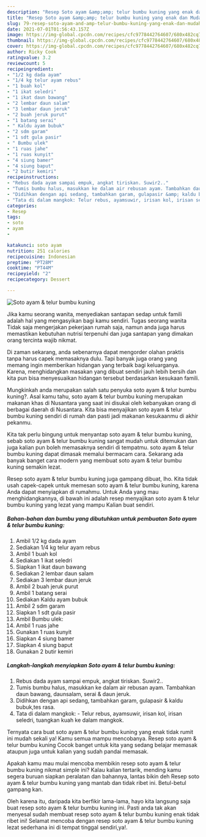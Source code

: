 ```yaml
---
description: "Resep Soto ayam &amp;amp; telur bumbu kuning yang enak dan Mudah Dibuat"
title: "Resep Soto ayam &amp;amp; telur bumbu kuning yang enak dan Mudah Dibuat"
slug: 79-resep-soto-ayam-and-amp-telur-bumbu-kuning-yang-enak-dan-mudah-dibuat
date: 2021-07-01T01:56:43.157Z
image: https://img-global.cpcdn.com/recipes/cfc9778442764607/680x482cq70/soto-ayam-telur-bumbu-kuning-foto-resep-utama.jpg
thumbnail: https://img-global.cpcdn.com/recipes/cfc9778442764607/680x482cq70/soto-ayam-telur-bumbu-kuning-foto-resep-utama.jpg
cover: https://img-global.cpcdn.com/recipes/cfc9778442764607/680x482cq70/soto-ayam-telur-bumbu-kuning-foto-resep-utama.jpg
author: Ricky Cook
ratingvalue: 3.2
reviewcount: 5
recipeingredient:
- "1/2 kg dada ayam"
- "1/4 kg telur ayam rebus"
- "1 buah kol"
- "1 ikat seledri"
- "1 ikat daun bawang"
- "2 lembar daun salam"
- "3 lembar daun jeruk"
- "2 buah jeruk purut"
- "1 batang serai"
- " Kaldu ayam bubuk"
- "2 sdm garam"
- "1 sdt gula pasir"
- " Bumbu ulek"
- "1 ruas jahe"
- "1 ruas kunyit"
- "4 siung bamer"
- "4 siung baput"
- "2 butir kemiri"
recipeinstructions:
- "Rebus dada ayam sampai empuk, angkat tiriskan. Suwir2.."
- "Tumis bumbu halus, masukkan ke dalam air rebusan ayam. Tambahkan daun bawang, daunsalam, serai &amp; daun jeruk."
- "Didihkan dengan api sedang, tambahkan garam, gulapasir &amp; kaldu bubuk,tes rasa."
- "Tata di dalam mangkok: Telur rebus, ayamsuwir, irisan kol, irisan seledri, tuangkan kuah ke dalam mangkok."
categories:
- Resep
tags:
- soto
- ayam
- 

katakunci: soto ayam  
nutrition: 251 calories
recipecuisine: Indonesian
preptime: "PT28M"
cooktime: "PT44M"
recipeyield: "2"
recipecategory: Dessert

---
```



![Soto ayam &amp; telur bumbu kuning](https://img-global.cpcdn.com/recipes/cfc9778442764607/680x482cq70/soto-ayam-telur-bumbu-kuning-foto-resep-utama.jpg)

Jika kamu seorang wanita, menyediakan santapan sedap untuk famili adalah hal yang mengasyikan bagi kamu sendiri. Tugas seorang  wanita Tidak saja mengerjakan pekerjaan rumah saja, namun anda juga harus memastikan kebutuhan nutrisi terpenuhi dan juga santapan yang dimakan orang tercinta wajib nikmat.

Di zaman  sekarang, anda sebenarnya dapat mengorder olahan praktis tanpa harus capek memasaknya dulu. Tapi banyak juga orang yang memang ingin memberikan hidangan yang terbaik bagi keluarganya. Karena, menghidangkan masakan yang dibuat sendiri jauh lebih bersih dan kita pun bisa menyesuaikan hidangan tersebut berdasarkan kesukaan famili. 



Mungkinkah anda merupakan salah satu penyuka soto ayam &amp; telur bumbu kuning?. Asal kamu tahu, soto ayam &amp; telur bumbu kuning merupakan makanan khas di Nusantara yang saat ini disukai oleh kebanyakan orang di berbagai daerah di Nusantara. Kita bisa menyajikan soto ayam &amp; telur bumbu kuning sendiri di rumah dan pasti jadi makanan kesukaanmu di akhir pekanmu.

Kita tak perlu bingung untuk menyantap soto ayam &amp; telur bumbu kuning, sebab soto ayam &amp; telur bumbu kuning sangat mudah untuk ditemukan dan juga kalian pun boleh memasaknya sendiri di tempatmu. soto ayam &amp; telur bumbu kuning dapat dimasak memalui bermacam cara. Sekarang ada banyak banget cara modern yang membuat soto ayam &amp; telur bumbu kuning semakin lezat.

Resep soto ayam &amp; telur bumbu kuning juga gampang dibuat, lho. Kita tidak usah capek-capek untuk memesan soto ayam &amp; telur bumbu kuning, karena Anda dapat menyiapkan di rumahmu. Untuk Anda yang mau menghidangkannya, di bawah ini adalah resep menyajikan soto ayam &amp; telur bumbu kuning yang lezat yang mampu Kalian buat sendiri.

<!--inarticleads1-->

##### Bahan-bahan dan bumbu yang dibutuhkan untuk pembuatan Soto ayam &amp; telur bumbu kuning:

1. Ambil 1/2 kg dada ayam
1. Sediakan 1/4 kg telur ayam rebus
1. Ambil 1 buah kol
1. Sediakan 1 ikat seledri
1. Siapkan 1 ikat daun bawang
1. Sediakan 2 lembar daun salam
1. Sediakan 3 lembar daun jeruk
1. Ambil 2 buah jeruk purut
1. Ambil 1 batang serai
1. Sediakan  Kaldu ayam bubuk
1. Ambil 2 sdm garam
1. Siapkan 1 sdt gula pasir
1. Ambil  Bumbu ulek:
1. Ambil 1 ruas jahe
1. Gunakan 1 ruas kunyit
1. Siapkan 4 siung bamer
1. Siapkan 4 siung baput
1. Gunakan 2 butir kemiri




<!--inarticleads2-->

##### Langkah-langkah menyiapkan Soto ayam &amp; telur bumbu kuning:

1. Rebus dada ayam sampai empuk, angkat tiriskan. Suwir2..
1. Tumis bumbu halus, masukkan ke dalam air rebusan ayam. Tambahkan daun bawang, daunsalam, serai &amp; daun jeruk.
1. Didihkan dengan api sedang, tambahkan garam, gulapasir &amp; kaldu bubuk,tes rasa.
1. Tata di dalam mangkok: - Telur rebus, ayamsuwir, irisan kol, irisan seledri, tuangkan kuah ke dalam mangkok.




Ternyata cara buat soto ayam &amp; telur bumbu kuning yang enak tidak rumit ini mudah sekali ya! Kamu semua mampu mencobanya. Resep soto ayam &amp; telur bumbu kuning Cocok banget untuk kita yang sedang belajar memasak ataupun juga untuk kalian yang sudah pandai memasak.

Apakah kamu mau mulai mencoba membikin resep soto ayam &amp; telur bumbu kuning nikmat simple ini? Kalau kalian tertarik, mending kamu segera buruan siapkan peralatan dan bahannya, lantas bikin deh Resep soto ayam &amp; telur bumbu kuning yang mantab dan tidak ribet ini. Betul-betul gampang kan. 

Oleh karena itu, daripada kita berfikir lama-lama, hayo kita langsung saja buat resep soto ayam &amp; telur bumbu kuning ini. Pasti anda tak akan menyesal sudah membuat resep soto ayam &amp; telur bumbu kuning enak tidak ribet ini! Selamat mencoba dengan resep soto ayam &amp; telur bumbu kuning lezat sederhana ini di tempat tinggal sendiri,ya!.

